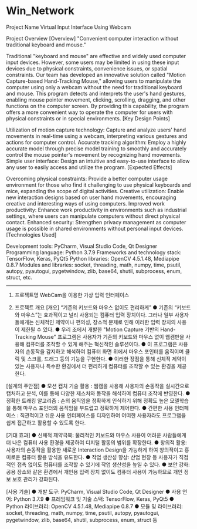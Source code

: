 # Win_Network

Project Name
Virtual Input Interface Using Webcam

Project Overview
[Overview]
"Convenient computer interaction without traditional keyboard and mouse."

Traditional "keyboard and mouse" are effective and widely used computer input devices. However, some users may be limited in using these input devices due to physical constraints, convenience issues, or spatial constraints.
Our team has developed an innovative solution called "Motion Capture-based Hand-Tracking Mouse," allowing users to manipulate the computer using only a webcam without the need for traditional keyboard and mouse.
This program detects and interprets the user's hand gestures, enabling mouse pointer movement, clicking, scrolling, dragging, and other functions on the computer screen.
By providing this capability, the program offers a more convenient way to operate the computer for users with physical constraints or in special environments.
[Key Design Points]

Utilization of motion capture technology: Capture and analyze users' hand movements in real-time using a webcam, interpreting various gestures and actions for computer control.
Accurate tracking algorithm: Employ a highly accurate model through precise model training to smoothly and accurately control the mouse pointer's movement by recognizing hand movements.
Simple user interface: Design an intuitive and easy-to-use interface to allow any user to easily access and utilize the program.
[Expected Effects]

Overcoming physical constraints: Provide a better computer usage environment for those who find it challenging to use physical keyboards and mice, expanding the scope of digital activities.
Creative utilization: Enable new interaction designs based on user hand movements, encouraging creative and interesting ways of using computers.
Improved work productivity: Enhance work productivity in environments such as industrial settings, where users can manipulate computers without direct physical contact.
Enhanced security: Strengthen privacy management as computer usage is possible in shared environments without personal input devices.
[Technologies Used]

Development tools: PyCharm, Visual Studio Code, Qt Designer
Programming language: Python 3.7.9
Frameworks and technology stack: TensorFlow, Keras, PyQt5
Python libraries: OpenCV 4.5.1.48, Mediapipe 0.8.7
Modules and libraries: socket, threading, math, numpy, time, psutil, autopy, pyautogui, pygetwindow, zlib, base64, shutil, subprocess, enum, struct, etc.

------------------------------------
1. 프로젝트명
WebCam을 이용한 가상 입력 인터페이스

2. 프로젝트 개요 
[개요]
   “기존의 키보드와 마우스 없이도 편리하게”
● 기존의 “키보드와 마우스”는 효과적이고 널리 사용되는 컴퓨터 입력 장치이다. 그러나 일부 사용자들에게는 신체적인 제약이나 편의성, 장소적 문제로 인해 이러한 입력 장치의 사용이 제한될 수 있다. 
● 우리 조에서 개발한 "Motion Capture 기반의 Hand-Tracking Mouse" 프로그램은 사용자가 기존의 키보드와 마우스 없이 웹캠만을 사용해 컴퓨터를 조작할 수 있게 해주는 혁신적인 솔루션이다.
● 이 프로그램은 사용자의 손동작을 감지하고 해석하여 컴퓨터 화면 위에서 마우스 포인터를 움직이며 클릭 및 스크롤, 드래그 등의 기능을 구현한다.
● 이러한 장점을 통해 신체적 제약이 있는 사용자나 특수한 환경에서 더 편리하게 컴퓨터를 조작할 수 있는 환경을 제공한다.

[설계의 주안점]
● 모션 캡처 기술 활용 : 웹캠을 사용해 사용자의 손동작을 실시간으로 캡처하고 분석, 이를 통해 다양한 제스처와 동작을 해석하여 컴퓨터 조작에 반영한다.
● 정확한 트래킹 알고리즘 : 손의 움직임을 정확하게 인식하기 위해 정확도 높은 모델학습을 통해 마우스 포인터의 움직임을 부드럽고 정확하게 제어한다. 
● 간편한 사용 인터페이스 : 직관적이고 쉬운 사용 인터페이스를 디자인하여 어떠한 사용자라도 프로그램을 쉽게 접근하고 활용할 수 있도록 한다.

[기대 효과]
● 신체적 제약극복: 물리적인 키보드와 마우스 사용이 어려운 사람들에게 더 나은 컴퓨터 사용 환경을 제공하여 디지털 활동의 범위를 확장한다.
● 창의적 활용: 사용자의 손동작을 활용한 새로운 Interaction Design을 가능하게 하여 창의적이고 흥미로운 컴퓨터 활용 방식을 유도한다.
● 작업 생산성 향상: 산업 현장 등 사용자가 직접적인 접촉 없이도 컴퓨터를 조작할 수 있기에 작업 생산성을 높일 수 있다. 
● 보안 강화: 공용 장소와 같은 환경에서 개인용 입력 장치 없이도 컴퓨터 사용이 가능하므로 개인 정보 보호 관리가 강화된다.

[사용 기술]
● 개발 도구: PyCharm, Visual Studio Code, Qt Designer
● 사용 언어: Python 3.7.9 
● 프레임워크 및 기술 스택: TensorFlow, Keras, PyQt5
● Python 라이브러리: OpenCV 4.5.1.48, Mediapipe 0.8.7 
● 모듈 및 라이브러리: socket, threading, math, numpy, time, psutil, autopy, pyautogui, pygetwindow, zlib, base64, shutil, subprocess, enum, struct 등

